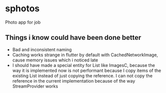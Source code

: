 # sphotos

Photo app for job

## Things i know could have been done better

- Bad and inconsistent naming
- Caching works strange in flutter by default with CachedNetworkImage, cause memory issues which i noticed late
- I should have made a special entity for List<ImageC> like ImagesC, because the way it is implemented now is not
performant because I copy items of the existing List<ImageC> instead of just copying the reference. I can not copy
the reference in the current implementation because of the way StreamProvider works

